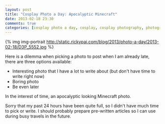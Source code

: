 ```yaml
---
layout: post
title: "Cosplay Photo a Day: Apocalyptic Minecraft"
date: 2013-02-18 23:30
comments: true
categories: [cosplay photo a day, cosplay, cosplay photography, photography, Minecraft]
---
```


{% img img-portrait http://static.rickypai.com/blog/2013/photo-a-day/2013-02-18/D3P_5552.jpg %}

Here is a dilemma when picking a photo to post when I am already late, there are three options available:

- Interesting photo that I have a lot to write about (but don't have time to write right now)
- Boring photo
- Be even later

In the interest of time, an apocalyptic looking Minecraft photo.

Sorry that my past 24 hours have been quite full, so I didn't have much time to pick or write. I should probably prepare pre-written articles so I can use during busy travels in the future.